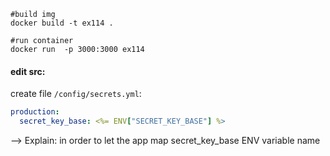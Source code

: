 ```shell script
#build img
docker build -t ex114 .

#run container
docker run  -p 3000:3000 ex114
```

#### edit src:
create file `/config/secrets.yml`:
```yaml
production:
  secret_key_base: <%= ENV["SECRET_KEY_BASE"] %>
```
--> Explain: in order to let the app map secret_key_base ENV variable name

